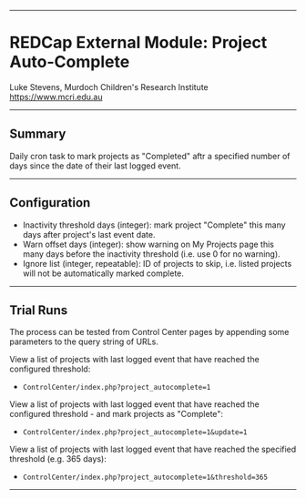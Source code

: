********************************************************************************
# REDCap External Module: Project Auto-Complete

Luke Stevens, Murdoch Children's Research Institute https://www.mcri.edu.au

********************************************************************************
## Summary

Daily cron task to mark projects as "Completed" aftr a specified number of days since the date of their last logged event.

********************************************************************************
## Configuration

* Inactivity threshold days (integer): mark project \"Complete\" this many days after project's last event date.
* Warn offset days (integer): show warning on My Projects page this many days before the inactivity threshold (i.e. use 0 for no warning).
* Ignore list (integer, repeatable): ID of projects to skip, i.e. listed projects will not be automatically marked complete.

********************************************************************************
##  Trial Runs

The process can be tested from Control Center pages by appending some parameters to the query string of URLs.

View a list of projects with last logged event that have reached the configured threshold:
* `ControlCenter/index.php?project_autocomplete=1`

View a list of projects with last logged event that have reached the configured threshold - and mark projects as "Complete":
* `ControlCenter/index.php?project_autocomplete=1&update=1`

View a list of projects with last logged event that have reached the specified threshold (e.g. 365 days):
* `ControlCenter/index.php?project_autocomplete=1&threshold=365`

********************************************************************************